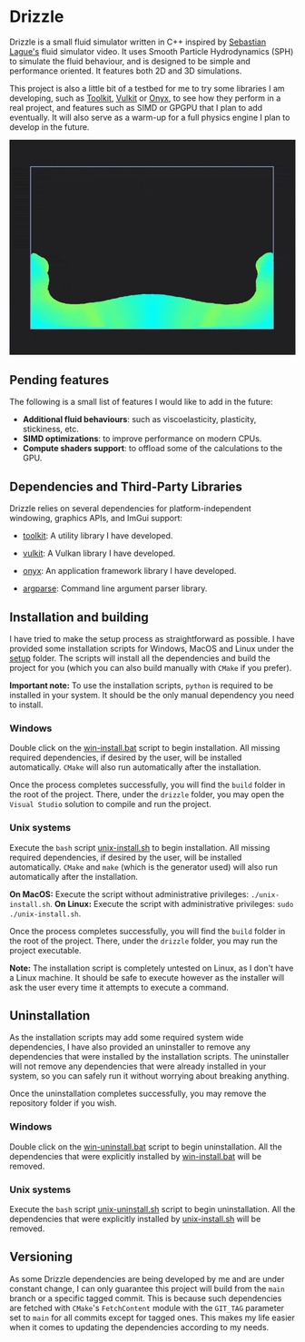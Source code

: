# Drizzle

Drizzle is a small fluid simulator written in C++ inspired by [Sebastian Lague's](https://www.youtube.com/watch?v=rSKMYc1CQHE) fluid simulator video. It uses Smooth Particle Hydrodynamics (SPH) to simulate the fluid behaviour, and is designed to be simple and performance oriented. It features both 2D and 3D simulations.

This project is also a little bit of a testbed for me to try some libraries I am developing, such as [Toolkit](https://github.com/ismawno/toolkit), [Vulkit](https://github.com/ismawno/vulkit) or [Onyx](https://github.com/ismawno/onyx), to see how they perform in a real project, and features such as SIMD or GPGPU that I plan to add eventually. It will also serve as a warm-up for a full physics engine I plan to develop in the future.

![2D Wave](./.github/gifs/wave-2D.gif)

## Pending features

The following is a small list of features I would like to add in the future:
- **Additional fluid behaviours**: such as viscoelasticity, plasticity, stickiness, etc.
- **SIMD optimizations**: to improve performance on modern CPUs.
- **Compute shaders support**: to offload some of the calculations to the GPU.

## Dependencies and Third-Party Libraries

Drizzle relies on several dependencies for platform-independent windowing, graphics APIs, and ImGui support:

- [toolkit](https://github.com/ismawno/toolkit): A utility library I have developed.

- [vulkit](https://github.com/ismawno/vulkit): A Vulkan library I have developed.

- [onyx](https://github.com/ismawno/onyx): An application framework library I have developed.

- [argparse](https://github.com/p-ranav/argparse): Command line argument parser library.

## Installation and building

I have tried to make the setup process as straightforward as possible. I have provided some installation scripts for Windows, MacOS and Linux under the [setup](https://github.com/ismawno/drizzle/tree/main/setup) folder. The scripts will install all the dependencies and build the project for you (which you can also build manually with `CMake` if you prefer).

**Important note:** To use the installation scripts, `python` is required to be installed in your system. It should be the only manual dependency you need to install.

### Windows

Double click on the [win-install.bat](https://github.com/ismawno/drizzle/blob/main/setup/win-install.bat) script to begin installation. All missing required dependencies, if desired by the user, will be installed automatically. `CMake` will also run automatically after the installation.

Once the process completes successfully, you will find the `build` folder in the root of the project. There, under the `drizzle` folder, you may open the `Visual Studio` solution to compile and run the project.

### Unix systems

Execute the `bash` script [unix-install.sh](https://github.com/ismawno/drizzle/blob/main/setup/unix-install.sh) to begin installation. All missing required dependencies, if desired by the user, will be installed automatically. `CMake` and `make` (which is the generator used) will also run automatically after the installation.

**On MacOS:** Execute the script without administrative privileges: `./unix-install.sh`.
**On Linux:** Execute the script with administrative privileges: `sudo ./unix-install.sh`.

Once the process completes successfully, you will find the `build` folder in the root of the project. There, under the `drizzle` folder, you may run the project executable.

**Note:** The installation script is completely untested on Linux, as I don't have a Linux machine. It should be safe to execute however as the installer will ask the user every time it attempts to execute a command.

## Uninstallation

As the installation scripts may add some required system wide dependencies, I have also provided an uninstaller to remove any dependencies that were installed by the installation scripts. The uninstaller will not remove any dependencies that were already installed in your system, so you can safely run it without worrying about breaking anything.

Once the uninstallation completes successfully, you may remove the repository folder if you wish.

### Windows

Double click on the [win-uninstall.bat](https://github.com/ismawno/drizzle/blob/main/setup/win-uninstall.bat) script to begin uninstallation. All the dependencies that were explicitly installed by [win-install.bat](https://github.com/ismawno/drizzle/blob/main/setup/win-install.bat) will be removed.

### Unix systems

Execute the `bash` script [unix-uninstall.sh](https://github.com/ismawno/drizzle/blob/main/setup/unix-uninstall.sh) script to begin uninstallation. All the dependencies that were explicitly installed by [unix-install.sh](https://github.com/ismawno/drizzle/blob/main/setup/unix-install.sh) will be removed.

## Versioning

As some Drizzle dependencies are being developed by me and are under constant change, I can only guarantee this project will build from the `main` branch or a specific tagged commit. This is because such dependencies are fetched with `CMake`'s `FetchContent` module with the `GIT_TAG` parameter set to `main` for all commits except for tagged ones. This makes my life easier when it comes to updating the dependencies according to my needs.